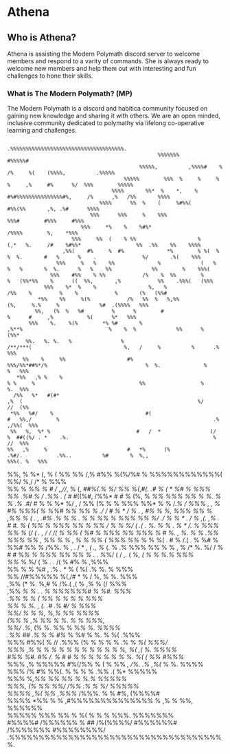 # Athena

## Who is Athena?

Athena is assisting the Modern Polymath discord server to welcome members and respond to a varity of commands. She is always ready to welcome new members and help them out with interesting and fun challenges to hone their skills.

### What is The Modern Polymath? (MP)

The Modern Polymath is a discord and habitica community focused on gaining new knowledge and sharing it with others. We are an open minded, inclusive community dedicated to polymathy via lifelong co-operative learning and challenges.


                                                                                                                                                                
                                                             .%%%%%%%%%%%%%%%%%%%%%%%%%%%%%%%%%%%%%.                                                            
                                                     %%%%%%%                                         #%%%%%#                                                    
                                               %%%%%,          ,%%%%#    %     /%     %(    (%%%%,          .%%%%%                                              
                                          %%%%%        %%%  %     %     %     %     ,%     #%      %/  %%%        %%%%%                                         
                                      %%%%       %%*  %    *,    %    #%#%%%%%%%%%%%%%%%#%,     /%      ,%   /%%       %%%%                                     
                                  %%%%      %%  %    (     %#%%(                                 #%%(%%       ,%, .%#      %%%%                                 
                               %%%      %%%     %    %%%                                                 %%%#        #%%%     #%%%                              
                            %%%     *%    %    %#%*                                                           /%%%%        %,    *%%%                           
                         %%%     %%  (    % %%                    %      (,*   %.     /#    %#%%*                  %%  .%%    %%    %%%%                        
                      ,%%(    #%     %  #%              *%        % %(  %  %  %.       #   %      %    .               %/       .%(    %%%                      
                    %%%     %   %    %%              %             (   %   %   %       %  %.      %   %    %%             %%        %    %%%(                   
                  %%%    #%%    % %%            /%    %  %%        %        %   (%%*%%    %      ((  %%,       ,%            %%    .%%%(   (%%%                 
                %%%    %*  %    %                 %,   %                                     /%%    %         %    %            %       (%   (%%#               
              *%%    %%     %(%            /%   %%  %   %,%%                                        (%,     %.%     %             %#  .(%%%%   %%%              
             %%,   (%  %   %#         %      %        #                                                   %      #     ,%           %(      %*   %%%            
           %%%    %.    %(%        *% %#       %                               ,%**%                            %    %  %             %%      %   (%%*          
          %%.   %. %.   %                %                                  /**/***(                              %,   /     %          %      .%   %%%         
         %%    %     %%                    #%                             %%%/%%*##%*/%                                %  %.              %      %   %%%        
       *%%   ,% %    %                                                      % %     %                                  %%                  %      %.  %%%       
      /%%   %*   #(#*                                                         ,%  (                                                         %/     //  (%%      
     *%%   %#/    %                              #(                       #   %%,/        %                                                  .%  ,/%%(  %%%     
     %%   %,  %* %                            #   /  *                (/    %  ##((%/ . *    .%.                                               %     //  %%%    
    %%   ,%     %                          #   *%      (%               .%#/.           .%%..          %#       %  %,,                          %%%(. %   %%%   
   %%,   % %*  (,                       %      (           %%      %%  /,% #%%        %(%/%# % %%%%%%%%%%%%(   %%/ %,/                          /*     %   %%%  
   %%   %    *%%                      %        #      /*    ,,*//*,    %     (,   #*#%(.% %/   %%   %(*,*#(. .#    % (   *                       %#     %  %%%  
  %%   .%#    %                            / .%%                .   (   #*   #((%#,   /%%*    #   # %            (%,                              %   *%%   %%% 
  %%   %   %. %                            % .%*          .#/   #     %  %              %* %/  ,    /             %% (%                           %      %  %%% 
 %%*   %     %                               /.*%                          /             %%%     ,          ,    *%   #%                           %%%(  %   %%#
 %%   **%%   %                                  ./               /    #   %*              *    / % . ,          #%*                                %     %,  %%%
 %%   %    ,%%                                    %            ( . ,     .#% .%           % %      .  %        %                                   %%     %  %%%
 %%   %/    ./                                     %       *%  * . /    % ,(.            ,%*         . #  #. *%                                    (   %% %  %%%
 %%   %  %% /*                                       %  %   %/   (       .(  .     *%.   % % .             % *                                     /.     %  %%%
 %%   %     (/                                           (           . , /      /        /*(  %            %%                                      ( %#   %  %%%
 %%   %%%    %                                        #             %.   ,        %.    %                                                          %    .%%  %%%
 %%   ,*    %%                                         %                 %               ,     %        %                                          %%    (   %%%
 %%*   %     %                                          %(      .        #             % /.(          .                                            %  %# %   %%#
  %%   % /%%. %                                           ,   .     /    *  ,         *( ., %*     (.                                             %     .%  %%% 
  %%    %     %                                              ,    %    /*   %.        %/ /  % #    #                                              %*%   %   %%% 
   %%   %%     %                                             .     .  %*%/ (      /   ,. ( *%, (  %                                              %    %.%  %%%  
   %%*   %     %/                                              (  %  .    .              /(     %                                               #%     %  ,%%%  
    %%    %     %                                                  %#  , .%     .    *  % (   %(                                               .%  %. %   %%%   
     %%   //#%%%%%                                                   %(,/#          * % /   %,                                                 %     %.  %%%    
     ,%%   (*     %.                                                 %,#    %        /%.( ,( %                                               ,% %   (/  %%%     
      ,%%   *%     *%                                                        . *. %  %%%%%%#                                                %*    %#.  %%%      
       .%%    %      %                                                       ( %%  %                                                       % %    %   %%%       
         %%    %      %.                                                        , (. .#                                                  .%   #/ %   %%%        
          %%/   %*      %                                                      %,                                                       %,%    %%  %%%%         
           (%%    %      ,%                                                %%                                 %                       %.   %  %   %%%,          
             %%/   .%*,    (%                   %. %%                                                           %                   %*%     %.  %%%%            
              .%%    ##      .%                %     %                                              #%*  %    %# %                %.   %  %(  .%%%              
                %%%    #%%(     %            //  .%%% (%     %                                      %      %       %           .% %    *%(   %%%/               
                  %%%    ,%       *%                 %        %  %     %     % %       %    % %      %      %,               %(   ,(  %.   %%%%                 
                    #%%     %#.      #%              /.       %  #      #* %   % %   % %    %   %     %.                  %( (     %%   #%%%*                   
                       %%%    ,%     %%%%%             #%(/%%   %        (     %   %%  *,  /%.   .%                   ,%(*    %  %.   %%%%                      
                         %%%     /%         #%                  %%(.     %     %        %  %                      .%%   .(    %*   %%%%%                        
                            %%%      %*,%%       %%                                                           %%   %     %.%    %%%%%                           
                               %%%,     (%     %%     %%/                                               /%%  .%    %   %/    %%%%%                              
                                  %%%%      ,%(      %%     ,%%%*                               /%%%.   %    %    #%,    (%%%%#                                 
                                      %%%%       *%%       %       %    ,#%%%%%%%%%%%%%%    %    ,%    %     %%,     %%%%%%                                     
                                          %%%%%         %%%     %%      %     %(     %     %     %    %%%.      %%%%%%%                                         
                                               #%%%%#           /%%%%%%      %     ##    /%(%%%%/         #%%%%%%#                                              
                                                     /%%%%%%%                                     #%%%%%%%%/                                                    
                                                             .%%%%%%%%%%%%%%%%%%%%%%%%%%%%%%%%%%%%%.      